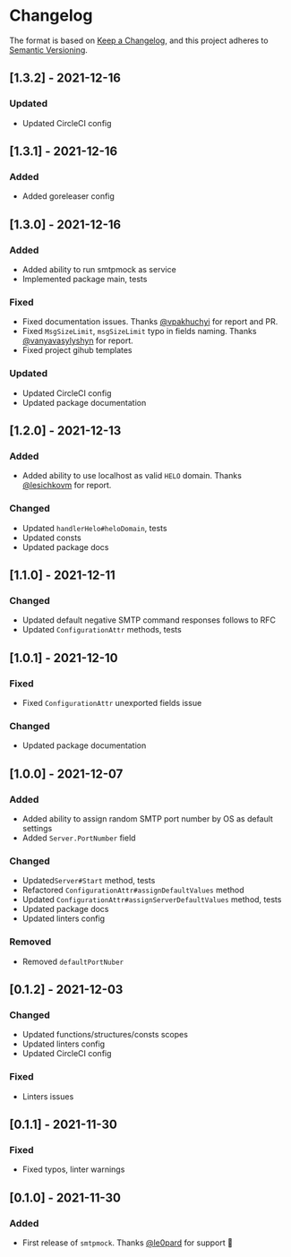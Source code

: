 # Changelog

The format is based on [Keep a Changelog](https://keepachangelog.com/en/1.0.0/), and this project adheres to [Semantic Versioning](https://semver.org/spec/v2.0.0.html).

## [1.3.2] - 2021-12-16

### Updated

- Updated CircleCI config

## [1.3.1] - 2021-12-16

### Added

- Added goreleaser config

## [1.3.0] - 2021-12-16

### Added

- Added ability to run smtpmock as service
- Implemented package main, tests

### Fixed

- Fixed documentation issues. Thanks [@vpakhuchyi](https://github.com/vpakhuchyi) for report and PR.
- Fixed `MsgSizeLimit`, `msgSizeLimit` typo in fields naming. Thanks [@vanyavasylyshyn](https://github.com/vanyavasylyshyn) for report.
- Fixed project gihub templates

### Updated

- Updated CircleCI config
- Updated package documentation

## [1.2.0] - 2021-12-13

### Added

- Added ability to use localhost as valid `HELO` domain. Thanks [@lesichkovm](https://github.com/lesichkovm) for report.

### Changed

- Updated `handlerHelo#heloDomain`, tests
- Updated consts
- Updated package docs

## [1.1.0] - 2021-12-11

### Changed

- Updated default negative SMTP command responses follows to RFC
- Updated `ConfigurationAttr` methods, tests

## [1.0.1] - 2021-12-10

### Fixed

- Fixed `ConfigurationAttr` unexported fields issue

### Changed

- Updated package documentation

## [1.0.0] - 2021-12-07

### Added

- Added ability to assign random SMTP port number by OS as default settings
- Added `Server.PortNumber` field

### Changed

- Updated`Server#Start` method, tests
- Refactored `ConfigurationAttr#assignDefaultValues` method
- Updated `ConfigurationAttr#assignServerDefaultValues` method, tests
- Updated package docs
- Updated linters config

### Removed

- Removed `defaultPortNuber`

## [0.1.2] - 2021-12-03

### Changed

- Updated functions/structures/consts scopes
- Updated linters config
- Updated CircleCI config

### Fixed

- Linters issues

## [0.1.1] - 2021-11-30

### Fixed

- Fixed typos, linter warnings

## [0.1.0] - 2021-11-30

### Added

- First release of `smtpmock`. Thanks [@le0pard](https://github.com/le0pard) for support 🚀
